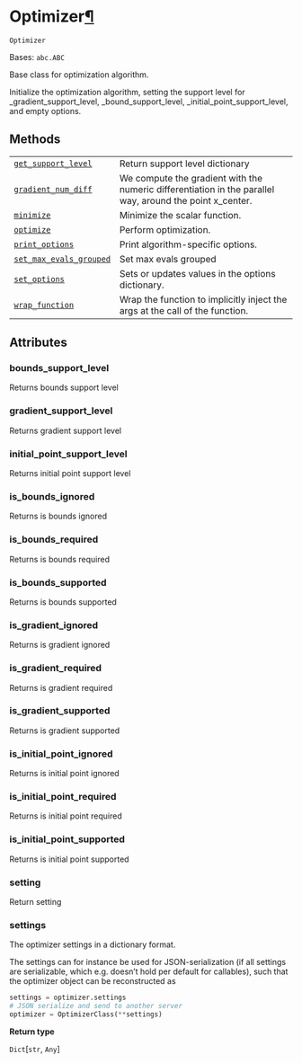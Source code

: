 # Optimizer[¶](#optimizer "Permalink to this headline")

<span id="undefined" />

`Optimizer`

Bases: `abc.ABC`

Base class for optimization algorithm.

Initialize the optimization algorithm, setting the support level for \_gradient\_support\_level, \_bound\_support\_level, \_initial\_point\_support\_level, and empty options.

## Methods

|                                                                                                                                                                                                                     |                                                                                                           |
| ------------------------------------------------------------------------------------------------------------------------------------------------------------------------------------------------------------------- | --------------------------------------------------------------------------------------------------------- |
| [`get_support_level`](qiskit.algorithms.optimizers.Optimizer.get_support_level#qiskit.algorithms.optimizers.Optimizer.get_support_level "qiskit.algorithms.optimizers.Optimizer.get_support_level")                 | Return support level dictionary                                                                           |
| [`gradient_num_diff`](qiskit.algorithms.optimizers.Optimizer.gradient_num_diff#qiskit.algorithms.optimizers.Optimizer.gradient_num_diff "qiskit.algorithms.optimizers.Optimizer.gradient_num_diff")                 | We compute the gradient with the numeric differentiation in the parallel way, around the point x\_center. |
| [`minimize`](qiskit.algorithms.optimizers.Optimizer.minimize#qiskit.algorithms.optimizers.Optimizer.minimize "qiskit.algorithms.optimizers.Optimizer.minimize")                                                     | Minimize the scalar function.                                                                             |
| [`optimize`](qiskit.algorithms.optimizers.Optimizer.optimize#qiskit.algorithms.optimizers.Optimizer.optimize "qiskit.algorithms.optimizers.Optimizer.optimize")                                                     | Perform optimization.                                                                                     |
| [`print_options`](qiskit.algorithms.optimizers.Optimizer.print_options#qiskit.algorithms.optimizers.Optimizer.print_options "qiskit.algorithms.optimizers.Optimizer.print_options")                                 | Print algorithm-specific options.                                                                         |
| [`set_max_evals_grouped`](qiskit.algorithms.optimizers.Optimizer.set_max_evals_grouped#qiskit.algorithms.optimizers.Optimizer.set_max_evals_grouped "qiskit.algorithms.optimizers.Optimizer.set_max_evals_grouped") | Set max evals grouped                                                                                     |
| [`set_options`](qiskit.algorithms.optimizers.Optimizer.set_options#qiskit.algorithms.optimizers.Optimizer.set_options "qiskit.algorithms.optimizers.Optimizer.set_options")                                         | Sets or updates values in the options dictionary.                                                         |
| [`wrap_function`](qiskit.algorithms.optimizers.Optimizer.wrap_function#qiskit.algorithms.optimizers.Optimizer.wrap_function "qiskit.algorithms.optimizers.Optimizer.wrap_function")                                 | Wrap the function to implicitly inject the args at the call of the function.                              |

## Attributes

<span id="undefined" />

### bounds\_support\_level

Returns bounds support level

<span id="undefined" />

### gradient\_support\_level

Returns gradient support level

<span id="undefined" />

### initial\_point\_support\_level

Returns initial point support level

<span id="undefined" />

### is\_bounds\_ignored

Returns is bounds ignored

<span id="undefined" />

### is\_bounds\_required

Returns is bounds required

<span id="undefined" />

### is\_bounds\_supported

Returns is bounds supported

<span id="undefined" />

### is\_gradient\_ignored

Returns is gradient ignored

<span id="undefined" />

### is\_gradient\_required

Returns is gradient required

<span id="undefined" />

### is\_gradient\_supported

Returns is gradient supported

<span id="undefined" />

### is\_initial\_point\_ignored

Returns is initial point ignored

<span id="undefined" />

### is\_initial\_point\_required

Returns is initial point required

<span id="undefined" />

### is\_initial\_point\_supported

Returns is initial point supported

<span id="undefined" />

### setting

Return setting

<span id="undefined" />

### settings

The optimizer settings in a dictionary format.

The settings can for instance be used for JSON-serialization (if all settings are serializable, which e.g. doesn’t hold per default for callables), such that the optimizer object can be reconstructed as

```python
settings = optimizer.settings
# JSON serialize and send to another server
optimizer = OptimizerClass(**settings)
```

**Return type**

`Dict`\[`str`, `Any`]
